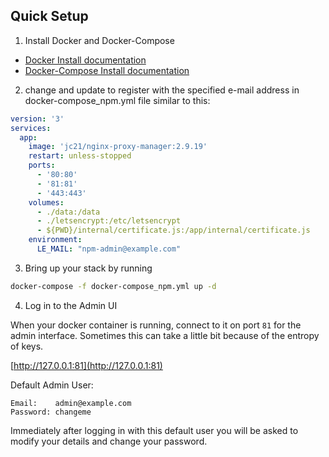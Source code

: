 ## Quick Setup

1. Install Docker and Docker-Compose

- [Docker Install documentation](https://docs.docker.com/install/)
- [Docker-Compose Install documentation](https://docs.docker.com/compose/install/)

2. change and update to register with the specified e-mail address in docker-compose_npm.yml file similar to this:

```yml
version: '3'
services:
  app:
    image: 'jc21/nginx-proxy-manager:2.9.19'
    restart: unless-stopped
    ports:
      - '80:80'
      - '81:81'
      - '443:443'
    volumes:
      - ./data:/data
      - ./letsencrypt:/etc/letsencrypt
      - ${PWD}/internal/certificate.js:/app/internal/certificate.js
    environment:
      LE_MAIL: "npm-admin@example.com"
```

3. Bring up your stack by running

```bash
docker-compose -f docker-compose_npm.yml up -d

```

4. Log in to the Admin UI

When your docker container is running, connect to it on port `81` for the admin interface.
Sometimes this can take a little bit because of the entropy of keys.

[http://127.0.0.1:81](http://127.0.0.1:81)

Default Admin User:
```
Email:    admin@example.com
Password: changeme
```

Immediately after logging in with this default user you will be asked to modify your details and change your password.
